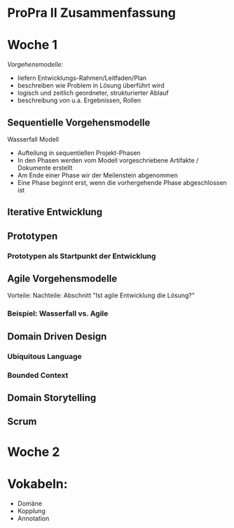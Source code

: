 # ProPra II Zusammenfassung

# Woche 1

_Vorgehensmodelle:_
- liefern Entwicklungs-Rahmen/Leitfaden/Plan
- beschreiben wie Problem in Lösung überführt wird
- logisch und zeitlich geordneter, strukturierter Ablauf
- beschreibung von u.a. Ergebnissen, Rollen

## Sequentielle Vorgehensmodelle

Wasserfall Modell

- Aufteilung in sequentiellen Projekt-Phasen
- In den Phasen werden vom Modell vorgeschriebene Artifakte / Dokumente erstellt
- Am Ende einer Phase wir der Meilenstein abgenommen
- Eine Phase beginnt erst, wenn die vorhergehende Phase abgeschlossen ist

## Iterative Entwicklung

## Prototypen
### Prototypen als Startpunkt der Entwicklung

## Agile Vorgehensmodelle
Vorteile:
Nachteile: Abschnitt "Ist agile Entwicklung die Lösung?"
### Beispiel: Wasserfall vs. Agile

## Domain Driven Design
### Ubiquitous Language
### Bounded Context

## Domain Storytelling

## Scrum

# Woche 2


# Vokabeln:

- Domäne
- Kopplung
- Annotation
